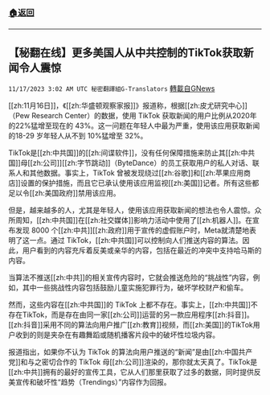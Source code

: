 ###  [:house:返回](README.md)
---


## 【秘翻在线】更多美国人从中共控制的TikTok获取新闻令人震惊
`11/17/2023 3:02 AM UTC 秘密翻譯組G-Translators` [轉載自GNews](https://gnews.org/articles/1986041)

[[zh:11月16日]]，《[[zh:华盛顿观察家报]]》报道称，根据[[zh:皮尤研究中心]]（Pew Research Center）的数据，使用 TikTok 获取新闻的用户比例从2020年的22%猛增至现在的 43%。这一问题在年轻人中最为严重，使用该应用获取新闻的18-29 岁年轻人从不到 10%猛增至 32%。

TikTok是[[zh:中共国]]的[[zh:间谍软件]]，没有任何保障措施来防止其[[zh:中共国]]母[[zh:公司]][[zh:字节跳动]]（ByteDance）的员工获取用户的私人对话、联系人和其他数据。事实上，TikTok 曾被发现绕过[[zh:谷歌]]和[[zh:苹果应用商店]]设置的保护措施，而且它已承认使用该应用监视[[zh:美国]]记者。所有这些都足以令[[zh:美国政府]]禁用该应用。

但是，越来越多的人，尤其是年轻人，使用该应用获取新闻的想法也令人震惊。众所周知，[[zh:中共国]]在[[zh:社交媒体]]影响力活动中使用了[[zh:机器人]]。在宣布发现 8000 个[[zh:中共]][[zh:政府]]用于宣传的虚假账户时，Meta就清楚地表明了这一点。通过 TikTok，[[zh:中共国]]可以控制向人们推送内容的算法。因此，用户看到的内容充斥着反美或亲华的内容，包括在最近的冲突中支持哈马斯的内容。

当算法不推送[[zh:中共]]的相关宣传内容时，它就会推送危险的“挑战性”内容，例如，其中一些挑战性内容包括鼓励儿童实施犯罪行为，破坏学校财产和偷车。

然而，这些内容在[[zh:中共国]]的 TikTok 上都不存在。事实上，[[zh:中共国]]不存在TikTok，而是存在由同一家[[zh:公司]]运营的另一款应用程序[[zh:抖音]]。[[zh:抖音]]采用不同的算法向用户推广[[zh:教育]]视频，而[[zh:美国]]的TikTok用户收到的则是夹杂在有趣舞蹈或随机播客片段中的破坏性垃圾内容。

报道指出，如果你不认为 TikTok 的算法向用户推送的“新闻”是由[[zh:中国共产党]]和与之密切合作的 TikTok 母[[zh:公司]]渲染的，那你就太天真了。TikTok是[[zh:中共]]拥有的最好的宣传工具，它从人们那里获取了过多的数据，同时提供反美宣传和破坏性“趋势（Trendings）”内容作为回报。
